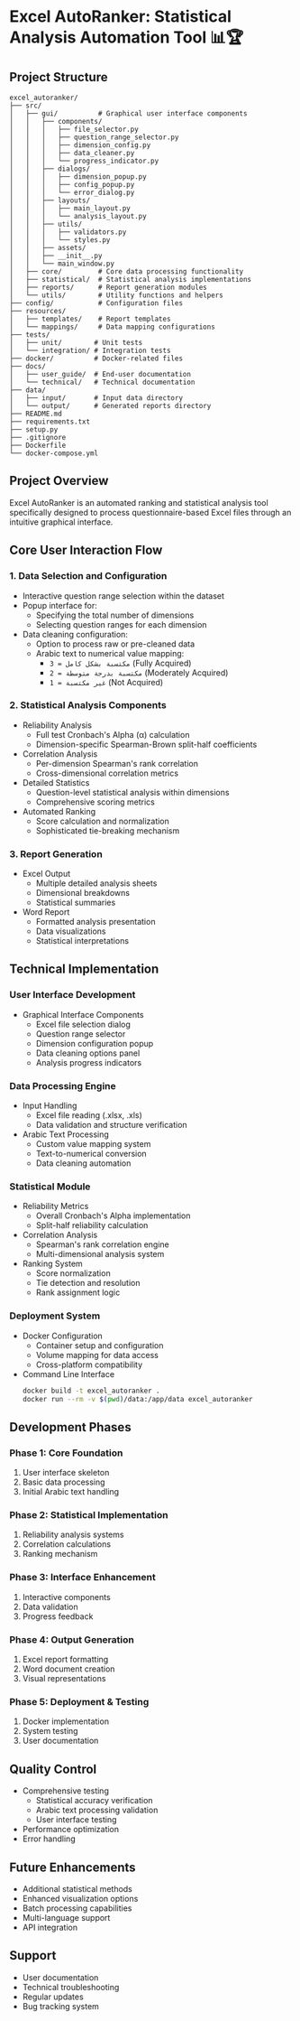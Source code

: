# Excel AutoRanker: Statistical Analysis Automation Tool 📊🏆

## Project Structure
```
excel_autoranker/
├── src/
│   ├── gui/          # Graphical user interface components
│   │   ├── components/
│   │   │   ├── file_selector.py
│   │   │   ├── question_range_selector.py
│   │   │   ├── dimension_config.py
│   │   │   ├── data_cleaner.py
│   │   │   └── progress_indicator.py
│   │   ├── dialogs/
│   │   │   ├── dimension_popup.py
│   │   │   ├── config_popup.py
│   │   │   └── error_dialog.py
│   │   ├── layouts/
│   │   │   ├── main_layout.py
│   │   │   └── analysis_layout.py
│   │   ├── utils/
│   │   │   ├── validators.py
│   │   │   └── styles.py
│   │   ├── assets/
│   │   ├── __init__.py
│   │   └── main_window.py
│   ├── core/         # Core data processing functionality
│   ├── statistical/  # Statistical analysis implementations
│   ├── reports/      # Report generation modules
│   └── utils/        # Utility functions and helpers
├── config/           # Configuration files
├── resources/
│   ├── templates/    # Report templates
│   └── mappings/     # Data mapping configurations
├── tests/
│   ├── unit/        # Unit tests
│   └── integration/ # Integration tests
├── docker/          # Docker-related files
├── docs/
│   ├── user_guide/  # End-user documentation
│   └── technical/   # Technical documentation
├── data/
│   ├── input/       # Input data directory
│   └── output/      # Generated reports directory
├── README.md
├── requirements.txt
├── setup.py
├── .gitignore
├── Dockerfile
└── docker-compose.yml
```

## Project Overview
Excel AutoRanker is an automated ranking and statistical analysis tool specifically designed to process questionnaire-based Excel files through an intuitive graphical interface.

## Core User Interaction Flow

### 1. Data Selection and Configuration
- Interactive question range selection within the dataset
- Popup interface for:
  - Specifying the total number of dimensions
  - Selecting question ranges for each dimension
- Data cleaning configuration:
  - Option to process raw or pre-cleaned data
  - Arabic text to numerical value mapping:
    - `مكتسبة بشكل كامل = 3` (Fully Acquired)
    - `مكتسبة بدرجة متوسطة = 2` (Moderately Acquired)
    - `غير مكتسبة = 1` (Not Acquired)

### 2. Statistical Analysis Components
- Reliability Analysis
  - Full test Cronbach's Alpha (α) calculation
  - Dimension-specific Spearman-Brown split-half coefficients
- Correlation Analysis
  - Per-dimension Spearman's rank correlation
  - Cross-dimensional correlation metrics
- Detailed Statistics
  - Question-level statistical analysis within dimensions 
  - Comprehensive scoring metrics
- Automated Ranking
  - Score calculation and normalization
  - Sophisticated tie-breaking mechanism

### 3. Report Generation
- Excel Output
  - Multiple detailed analysis sheets
  - Dimensional breakdowns
  - Statistical summaries
- Word Report
  - Formatted analysis presentation
  - Data visualizations
  - Statistical interpretations

## Technical Implementation

### User Interface Development
- Graphical Interface Components
  - Excel file selection dialog
  - Question range selector
  - Dimension configuration popup
  - Data cleaning options panel
  - Analysis progress indicators

### Data Processing Engine
- Input Handling
  - Excel file reading (.xlsx, .xls)
  - Data validation and structure verification
- Arabic Text Processing
  - Custom value mapping system
  - Text-to-numerical conversion
  - Data cleaning automation

### Statistical Module
- Reliability Metrics
  - Overall Cronbach's Alpha implementation
  - Split-half reliability calculation
- Correlation Analysis
  - Spearman's rank correlation engine
  - Multi-dimensional analysis system
- Ranking System
  - Score normalization
  - Tie detection and resolution
  - Rank assignment logic

### Deployment System
- Docker Configuration
  - Container setup and configuration
  - Volume mapping for data access
  - Cross-platform compatibility
- Command Line Interface
  ```sh
  docker build -t excel_autoranker .
  docker run --rm -v $(pwd)/data:/app/data excel_autoranker
  ```

## Development Phases

### Phase 1: Core Foundation
1. User interface skeleton
2. Basic data processing
3. Initial Arabic text handling

### Phase 2: Statistical Implementation
1. Reliability analysis systems
2. Correlation calculations
3. Ranking mechanism

### Phase 3: Interface Enhancement
1. Interactive components
2. Data validation
3. Progress feedback

### Phase 4: Output Generation
1. Excel report formatting
2. Word document creation
3. Visual representations

### Phase 5: Deployment & Testing
1. Docker implementation
2. System testing
3. User documentation

## Quality Control
- Comprehensive testing
  - Statistical accuracy verification
  - Arabic text processing validation
  - User interface testing
- Performance optimization
- Error handling

## Future Enhancements
- Additional statistical methods
- Enhanced visualization options
- Batch processing capabilities
- Multi-language support
- API integration

## Support
- User documentation
- Technical troubleshooting
- Regular updates
- Bug tracking system